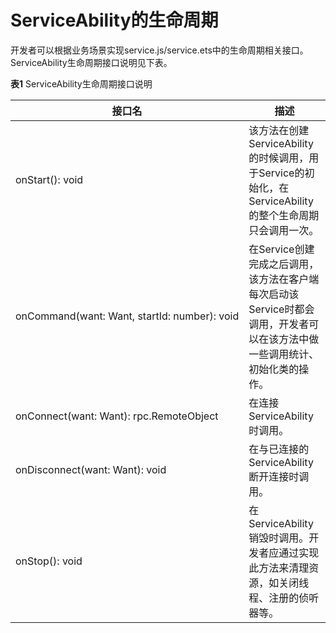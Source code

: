 # ServiceAbility的生命周期
<!--Kit: Ability Kit-->
<!--Subsystem: Ability-->
<!--Owner: @xialiangwei-->
<!--Designer: @jsjzju-->
<!--Tester: @lixueqing513-->
<!--Adviser: @huipeizi-->


开发者可以根据业务场景实现service.js/service.ets中的生命周期相关接口。ServiceAbility生命周期接口说明见下表。


  **表1** ServiceAbility生命周期接口说明

| 接口名 | 描述 | 
| -------- | -------- |
| onStart():&nbsp;void | 该方法在创建ServiceAbility的时候调用，用于Service的初始化，在ServiceAbility的整个生命周期只会调用一次。 | 
| onCommand(want:&nbsp;Want,&nbsp;startId:&nbsp;number):&nbsp;void | 在Service创建完成之后调用，该方法在客户端每次启动该Service时都会调用，开发者可以在该方法中做一些调用统计、初始化类的操作。 | 
| onConnect(want:&nbsp;Want):&nbsp;rpc.RemoteObject | 在连接ServiceAbility时调用。 | 
| onDisconnect(want:&nbsp;Want):&nbsp;void | 在与已连接的ServiceAbility断开连接时调用。 | 
| onStop():&nbsp;void | 在ServiceAbility销毁时调用。开发者应通过实现此方法来清理资源，如关闭线程、注册的侦听器等。 | 
